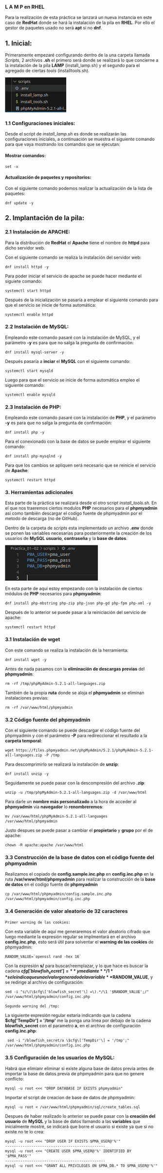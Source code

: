 ### L A M P  en RHEL

Para la realización de esta práctica se lanzará un nueva instancia en este caso de **RedHat** donde se hará la instalación de la pila en **RHEL**. Por ello el gestor de paquetes usado no será **apt** si no **dnf**.

## 1. Inicial:

Primeramente empezaré configurando dentro de la una carpeta llamada *Scripts*, 2 archivos **.sh** el primero será donde se realizará lo que concierne a la instalación de la pila **LAMP** (install_lamp.sh) y el segundo para el agregado de ciertas *tools* (installtools.sh).

![](images/ScriptsCarpeta.png)

### 1.1 Configuraciones iniciales:

Desde el script de *install_lamp.sh* es donde se realizarán las configuraciones iniciales, a continuación se muestra el siguiente comando para que vaya mostrando los comandos que se ejecutan:

#### Mostrar comandos:

```
set -x
```
#### Actualización de paquetes y repositorios:

Con el siguiente comando podemos realizar la actualización de la lista de paquetes:

```
dnf update -y
```

## 2. Implantación de la pila:

### 2.1 Instalación de APACHE:

Para la distribución de **RedHat** el **Apache** tiene el nombre de **httpd** para dicho servidor web.

Con el siguiente comando se realiza la instalación del servidor web:

```
dnf install httpd -y
```

Para poder iniciar el servicio de apache se puede hacer mediante el siguiete comando:

```
systemctl start httpd
```
Después de la inicialización se pasaría a emplear el siguiente comando para que el servicio se inicie de forma automática:

```
systemctl enable httpd
```

### 2.2 Instalación de MySQL:

Empleando este comando pasaré con la instalación de MySQL, y el parámetro **-y** es para que no salga la pregunta de confirmación:

```
dnf install mysql-server -y
```

Después pasaría a **inciar** el **MySQL** con el siguiente comando:

```
systemctl start mysqld
```

Luego para que el servicio se inicie de forma automática empleo el siguiente comando:

```
systemctl enable mysqld
```
### 2.3 Instalación de PHP:

Empleando este comando pasaré con la instalación de **PHP**, y el parámetro **-y** es para que no salga la pregunta de confirmación:

```
dnf install php -y
```

Para el conexionado con la base de datos se puede emplear el siguiente comando:

```
dnf install php-mysqlnd -y
```

Para que los cambios se apliquen será necesario que se reinicie el servicio de **Apache**:

```
systemctl restart httpd
```
### 3. Herramientas adicionales

Esta parte de la práctica se realizará desde el otro script *install_tools.sh*. En el que nos traeremos ciertos modulos **PHP** necesarios para el **phpmyadmin** asi como también descargar el codigo fuente de phpmyadmin por el metodo de descarga (no de GitHub).

Dentro de la carpeta de *scripts* esta implementado un archivo **.env** donde se ponen las variables necesarias para posteriormente la creación de los usuarios de **MySQL** **usuario**, **contraseña** y la **base de datos**.


![](images/variables.png)

En esta parte de aquí estoy empezando con la instalación de ciertos módulos de **PHP** necesarios para **phpmyadmin**:

```
dnf install php-mbstring php-zip php-json php-gd php-fpm php-xml -y
```
Después de lo anterior se puede pasar a la reiniciación del servicio de apache:

```
systemctl restart httpd
```

### 3.1 Instalación de wget

Con este comando se realiza la instalación de la herramienta:

```
dnf install wget -y
```
Antes de nada pasamos con la **eliminación de descargas previas** del **phpmyadmin**:

```
rm -rf /tmp/phpMyAdmin-5.2.1-all-languages.zip
```
También de la propia **ruta** donde se aloja el **phpmyadmin** se eliminan instalaciones previas:

```
rm -rf /var/www/html/phpmyadmin
```
### 3.2 Código fuente del phpmyadmin

Con el siguiente comando se puede descargar el código fuente del phpmyadmin y con el parámetro **-P** para redireccionar el resultado a la **carpeta temporal**:
```
wget https://files.phpmyadmin.net/phpMyAdmin/5.2.1/phpMyAdmin-5.2.1-all-languages.zip -P /tmp
```

Para descomprimirlo se realizará la instalación de **unzip**:

```
dnf install unzip -y
```

Seguidamente se puede pasar con la descompresión del archivo **.zip**:

```
unzip -u /tmp/phpMyAdmin-5.2.1-all-languages.zip -d /var/www/html
```
Para darle un **nombre más personalizado** a la hora de acceder al **phpmyadmin** via **navegador** lo **renombreremos**:

```
mv /var/www/html/phpMyAdmin-5.2.1-all-languages /var/www/html/phpmyadmin
```
Justo despues se puede pasar a cambiar el **propietario** y **grupo** por el de apache:

```
chown -R apache:apache /var/www/html
```
### 3.3 Construcción de la base de datos con el código fuente del phpmyadmin

Realizamos el copiado de **config.sample.inc.php** en **config.inc.php** en la ruta **/var/www/html/phpmyadmin** para realizar la construcción de la **base de datos** en el codigo fuente de **phpmyadmin**

```
cp /var/www/html/phpmyadmin/config.sample.inc.php /var/www/html/phpmyadmin/config.inc.php
```
### 3.4 Generación de valor aleatorio de 32 caracteres

`Primer warning de las cookies:`

Con esta variable de aquí me generaremos el valor aleatorio cifrado que luego mediante la expresión regular se implmentará en el archivo
**config.inc.php**, esto será útil para solventar el **warning de las cookies** de phpmyadmin:

```
RANDOM_VALUE=`openssl rand -hex 16`
```
Con la expresión **s/** para buscar/reemplazar, y lo que hace es buscar la cadena
**$cfg['blowfish_secret'] =** y mediante **/1** se le indica que una el valor generado de la variable **$RANDOM_VALUE**, y se redirige al archivo de configuración:
```
sed -i "s/\(\$cfg\['blowfish_secret'\] =\).*/\1 '$RANDOM_VALUE';/" /var/www/html/phpmyadmin/config.inc.php
```
`Segundo warning del /tmp:`

La siguiente expresión regular estaría indicando que la cadena **$cfg['TempDir'] = '/tmp'** me la ponga una linea por debajo de la cadena **blowfish_secret** con el parametro **a**, en el archivo de configuración **config.inc.php**:

```
 sed -i "/blowfish_secret/a \$cfg\['TempDir'\] = '/tmp';" /var/www/html/phpmyadmin/config.inc.php 
 ```
 ### 3.5 Configuración de los usuarios de MySQL:

 Habrá que elimianr eliminar si existe alguna base de datos previa antes de importar la base de datos previa de phpmyadmin para que no genere conflicto:

```
mysql -u root <<< "DROP DATABASE IF EXISTS phpmyadmin"
```
Importar el script de creacion de base de datos de phpmyadmin:

```
mysql -u root < /var/www/html/phpmyadmin/sql/create_tables.sql
```

Despues de haber realizado lo anterior se puede pasar con la **creación del usuario** de **MySQL** y la base de datos llamando a las **variables** que inicialmente mostré, se indicará que borre el usuario si existe ya que si no existe no te lo crea:

```
mysql -u root <<< "DROP USER IF EXISTS $PMA_USER@'%'"
----------------------------------------------
mysql -u root <<< "CREATE USER $PMA_USER@'%' IDENTIFIED BY '$PMA_PASS'"
----------------------------------------------
mysql -u root <<< "GRANT ALL PRIVILEGES ON $PMA_DB.* TO $PMA_USER@'%'"
```
